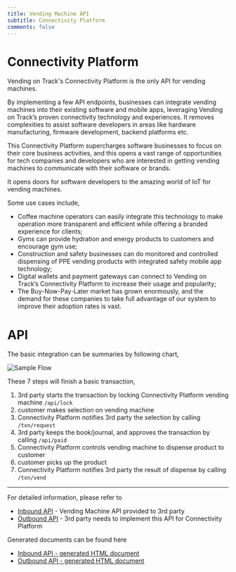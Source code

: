 ```yaml
---
title: Vending Machine API
subtitle: Connectivity Platform
comments: false
---
```


# Connectivity Platform


Vending on Track's Connectivity Platform is the only API for vending machines. 



By implementing a few API endpoints, businesses can integrate vending machines into their existing software and mobile apps, leveraging Vending on Track’s proven connectivity technology and experiences. It removes complexities to assist software developers in areas like hardware manufacturing, firmware development, backend platforms etc. 


This Connectivity Platform supercharges software businesses to focus on their core business activities, and this opens a vast range of opportunities for tech companies and developers who are interested in getting vending machines to communicate with their software or brands.



It opens doors for software developers to the  amazing world of IoT for vending machines.


Some use cases include,
* Coffee machine operators can easily integrate this technology to make operation more transparent and efficient while offering a branded experience for clients;
* Gyms can provide hydration and energy products to customers and encourage gym use;
* Construction and safety businesses can do monitored and controlled dispensing of PPE vending products with integrated safety mobile app technology;
* Digital wallets and payment gateways can connect to Vending on Track’s Connectivity Platform to increase their usage and popularity;
* The Buy-Now-Pay-Later market has grown enormously, and the demand for these companies to take full advantage of our system to improve their adoption rates is vast.


# API

The basic integration can be summaries by following chart,

![Sample Flow](/image/sample-flow.png)

These 7 steps will finish a basic transaction,
1. 3rd party starts the transaction by locking Connectivity Platform vending machine `/api/lock`
2. customer makes selection on vending machine
3. Connectivity Platform notifies 3rd party the selection by calling `/txn/request`
4. 3rd party keeps the book/journal, and approves the transaction by calling `/api/paid`
5. Connectivity Platform controls vending machine to dispense product to customer
6. customer picks up the product
7. Connectivity Platform notifies 3rd party the result of dispense by calling `/txn/vend`

----

For detailed information, please refer to 
* [Inbound API](/api/inbound_api.yaml) - Vending Machine API provided to 3rd party
* [Outbound API](/api/outbound_api.yaml) - 3rd party needs to implement this API for Connectivity Platform

Generated documents can be found here
* [Inbound API - generated HTML document](/api/inbound_api.yaml)
* [Outbound API - generated HTML document](/api/outbound_api.yaml)

